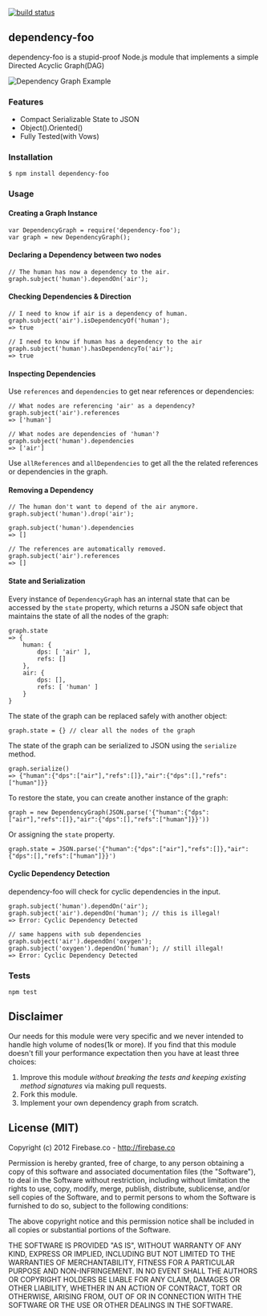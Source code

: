 [![build status](https://secure.travis-ci.org/firebaseco/dependency-foo.png)](http://travis-ci.org/firebaseco/dependency-foo)
## dependency-foo

dependency-foo is a stupid-proof Node.js module that implements a simple Directed Acyclic Graph(DAG)

![Dependency Graph Example](http://upload.wikimedia.org/wikipedia/commons/a/ad/Dependencygraph.png)

### Features

* Compact Serializable State to JSON
* Object().Oriented()
* Fully Tested(with Vows)

### Installation

    $ npm install dependency-foo

### Usage

#### Creating a Graph Instance
	var DependencyGraph = require('dependency-foo');
	var graph = new DependencyGraph();

#### Declaring a Dependency between two nodes

    // The human has now a dependency to the air.
    graph.subject('human').dependOn('air');

#### Checking Dependencies & Direction

	// I need to know if air is a dependency of human.
	graph.subject('air').isDependencyOf('human');
	=> true

	// I need to know if human has a dependency to the air
	graph.subject('human').hasDependencyTo('air');
	=> true


#### Inspecting Dependencies

Use `references` and `dependencies` to get near references or dependencies:

    // What nodes are referencing 'air' as a dependency?
	graph.subject('air').references
	=> ['human']
	
	// What nodes are dependencies of 'human'?
	graph.subject('human').dependencies
	=> ['air']

Use `allReferences` and `allDependencies` to get all the the related references or dependencies in the graph.

#### Removing a Dependency

	// The human don't want to depend of the air anymore.
	graph.subject('human').drop('air');
	
	graph.subject('human').dependencies
	=> []
	
	// The references are automatically removed.
	graph.subject('air').references
	=> []

#### State and Serialization

Every instance of `DependencyGraph` has an internal state that can be accessed by the `state` property, which returns a JSON safe object that maintains the state of all the nodes of the graph:

	graph.state
	=> {
		human: {
			dps: [ 'air' ],
			refs: []
		},
	  	air: {
			dps: [],
			refs: [ 'human' ]
		}
	}


The state of the graph can be replaced safely with another object:

	graph.state = {} // clear all the nodes of the graph

The state of the graph can be serialized to JSON using the `serialize` method.
	
	graph.serialize()
	=> {"human":{"dps":["air"],"refs":[]},"air":{"dps":[],"refs":["human"]}}
	
To restore the state, you can create another instance of the graph:

	graph = new DependencyGraph(JSON.parse('{"human":{"dps":["air"],"refs":[]},"air":{"dps":[],"refs":["human"]}}'))

Or assigning the `state` property.
	
	graph.state = JSON.parse('{"human":{"dps":["air"],"refs":[]},"air":{"dps":[],"refs":["human"]}}')

#### Cyclic Dependency Detection

dependency-foo will check for cyclic dependencies in the input.

	graph.subject('human').dependOn('air');
	graph.subject('air').dependOn('human'); // this is illegal!
	=> Error: Cyclic Dependency Detected
	
	// same happens with sub dependencies
	graph.subject('air').dependOn('oxygen');
	graph.subject('oxygen').dependOn('human'); // still illegal!
	=> Error: Cyclic Dependency Detected

### Tests

    npm test


## Disclaimer

Our needs for this module were very specific and we never intended to handle high volume of nodes(1k or more). If you find that this module doesn't fill your performance expectation then you have at least three choices:

1. Improve this module *without breaking the tests and keeping existing method signatures* via making pull requests.
2. Fork this module.
3. Implement your own dependency graph from scratch.

## License (MIT)

Copyright (c) 2012 Firebase.co - http://firebase.co

Permission is hereby granted, free of charge, to any person obtaining a copy of this software and associated documentation files (the "Software"), to deal in the Software without restriction, including without limitation the rights to use, copy, modify, merge, publish, distribute, sublicense, and/or sell copies of the Software, and to permit persons to whom the Software is furnished to do so, subject to the following conditions:

The above copyright notice and this permission notice shall be included in all copies or substantial portions of the Software.

THE SOFTWARE IS PROVIDED "AS IS", WITHOUT WARRANTY OF ANY KIND, EXPRESS OR IMPLIED, INCLUDING BUT NOT LIMITED TO THE WARRANTIES OF MERCHANTABILITY, FITNESS FOR A PARTICULAR PURPOSE AND NON-INFRINGEMENT. IN NO EVENT SHALL THE AUTHORS OR COPYRIGHT HOLDERS BE LIABLE FOR ANY CLAIM, DAMAGES OR OTHER LIABILITY, WHETHER IN AN ACTION OF CONTRACT, TORT OR OTHERWISE, ARISING FROM, OUT OF OR IN CONNECTION WITH THE SOFTWARE OR THE USE OR OTHER DEALINGS IN THE SOFTWARE.

